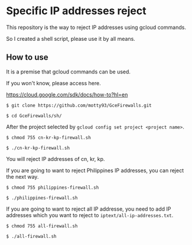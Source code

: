 # Specific IP addresses reject
This repository is the way to reject IP addresses using gcloud commands.

So I created a shell script, please use it by all means.

## How to use

It is a premise that gcloud commands can be used.

If you won't know, please access here.

https://cloud.google.com/sdk/docs/how-to?hl=en

```
$ git clone https://github.com/motty93/GceFirewalls.git

$ cd GceFirewalls/sh/
```

After the project selected by `gcloud config set project <project name>`.

```
$ chmod 755 cn-kr-kp-firewall.sh

$ ./cn-kr-kp-firewall.sh
```

You will reject IP addresses of cn, kr, kp.

If you are going to want to reject Philippines IP addresses, you can reject the next way.

```
$ chmod 755 philippines-firewall.sh

$ ./philippines-firewall.sh
```

If you are going to want to reject all IP addresse, you need to add IP addresses which you want to reject to `iptext/all-ip-addresses.txt`.

```
$ chmod 755 all-firewall.sh

$ ./all-firewall.sh
```
